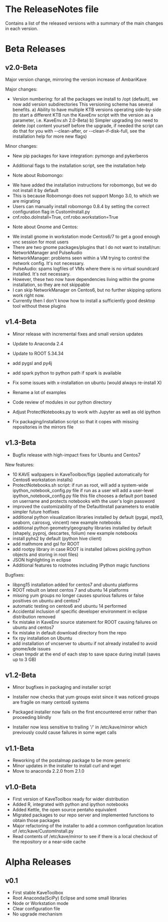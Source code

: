 # The ReleaseNotes file

Contains a list of the released versions with a summary of the main changes in each version.


# Beta Releases

## v2.0-Beta

Major version change, mirroring the version increase of AmbariKave

Major changes:
* Version numbering: for all the packages we install to /opt (default), we now add version subdirectories
  This versioning scheme has several benefits.
  a) Ability to have multiple KTB versions operating side-by-side
     (to start a different KTB run the KaveEnv script with the version as a parameter, i.e. KaveEnv.sh 2.0-Beta)
  b) Simpler upgrading
     (no need to delete /opt content yourself before the upgrade, if needed the script can do that for you
     with --clean-after, or --clean-if-disk-full, see the installation help for more new flags)

Minor changes:
* New pip packages for kave integration: pymongo and pykerberos
* Additional flags to the installation script, see the installation help

* Note about Robomongo:
 - We have added the installation instructions for robomongo, but we do not install it by default
 - This is because Robomongo does not support Mongo 3.0, to which we are migrating
 - Users can manually install robomongo 0.8.4 by setting the correct configuration flag in CustomInstall.py
 - cnf.robo.doInstall=True,  cnf.robo.workstation=True

* Note about Gnome and Centos:
 - We install gnome in workstation mode Centos6/7 to get a good enough vnc session for most users
 - There are two gnome packages/plugins that I do not want to install/run: NetworkManager and PulseAudio
 - NetworkManager: problems seen within a VM trying to control the network config. It's not necessary.
 - PulseAudio: spams logfiles of VMs where there is no virtual soundcard installed. It's not necessary.
 - However, these two now have dependencies living within the gnome installation, so they are not skippable
 - I can skip NetworkManager on Centos6, but no further skipping options work right now.
 - Currently then I don't know how to install a sufficiently good desktop tool without these plugins

## v1.4-Beta

* Minor release with incremental fixes and small version updates

* Update to Anaconda 2.4
* Update to ROOT 5.34.34
* add pygsl and py4j
* add spark python to python path if spark is available
* Fix some issues with x-installation on ubuntu (would always re-install X)
* Rename a lot of examples
* Code review of modules in our python directory
* Adjust ProtectNotebooks.py to work with Jupyter as well as old ipython
* Fix packaging/installation script so that it copes with missing repositories in the mirrors file

## v1.3-Beta

* Bugfix release with high-impact fixes for Ubuntu and Centos7

New features:

* 10 KAVE wallpapers in KaveToolbox/figs (applied automatically for Centos6 workstation installs)
* ProtectNotebooks.sh script: if run as root, will add a system-wide ipython\_notebook\_config.py file
                              if run as a user will add a user-level ipython\_notebook\_config.py file
                              this file chooses a default port based on username and protects notebooks with the user's login password
* improved the customizability of the DefaultInstall parameters to enable simpler future hotfixes
* additional python visualization libraries installed by default (pygal, mpd3, seaborn, cairosvg, vincent) new example notebooks
* additional python geometry/geography libraries installed by default (shapely, pyproj, descartes, folium) new example notebooks
* install pyhs2 by default (python hive client)
* add mathmore and gsl for ROOT
* add rootpy library in case ROOT is installed (allows pickling python objects and storing in root files)
* JSON highlighting in eclipse
* Additional features to rootnotes including IPython magic functions


Bugfixes:

* libpng15 installation added for centos7 and ubuntu platforms
* ROOT rebuilt on latest centos 7 and ubuntu 14 platforms
* missing yum groups no longer causes spurious failures or false positives on ubuntu and centos7
* automatic testing on centos6 and ubuntu 14 performed
* Accidental inclusion of specific developer environment in eclipse distribution removed
* fix mistake in KaveEnv source statement for ROOT causing failures on ubuntu and centos7
* fix mistake in default download directory from the repo
* fix rpy installation on Ubuntu
* add installation of vncserver to ubuntu if not already installed to avoid gnome/kde issues
* clean tmpdir at the end of each step to save space during install (saves up to 3 GB)


## v1.2-Beta

* Minor bugfixes in packaging and installer script

* Installer now checks that yum groups exist since it was noticed groups are fragile on many centos6 systems
* Packaged installer now fails on the first encountered error rather than proceeding blindly
* Installer now less sensitive to trailing '/' in /etc/kave/mirror which previously could cause failures in some wget calls

## v1.1-Beta

* Reworking of the postalmap package to be more generic
* Minor updates in the installer to install curl and wget
* Move to anaconda 2.2.0 from 2.1.0

## v1.0-Beta

* First version of KaveToolbox ready for wider distribution
* Added R, integrated with python and ipython notebooks
* Added Kettle, the open source pentaho equivalent
* Migrated packages to our repo server and implemented functions to obtain those packages
* Major refactoring of the installer to add a common configuration location of /etc/kave/CustomInstall.py
* Read contents of /etc/kave/mirror to see if there is a local checkout of the repository or a near-side cache

# Alpha Releases

## v0.1

* First stable KaveToolbox
* Root Anaconda(SciPy) Eclipse and some small libraries
* Node or Workstation mode
* Clear configuration file
* No upgrade mechanism
